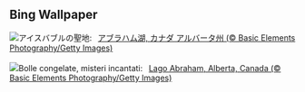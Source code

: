 ## Bing Wallpaper
![](https://www.bing.com/th?id=OHR.BubbleLake_JA-JP3345547738_UHD.jpg&w=1000)アイスバブルの聖地:&nbsp;&ensp;[アブラハム湖, カナダ アルバータ州 (© Basic Elements Photography/Getty Images)](https://www.bing.com/th?id=OHR.BubbleLake_JA-JP3345547738_UHD.jpg)
<br><br/>
![](https://www.bing.com/th?id=OHR.BubbleLake_IT-IT6583176586_UHD.jpg&w=1000)Bolle congelate, misteri incantati:&nbsp;&ensp;[Lago Abraham, Alberta, Canada (© Basic Elements Photography/Getty Images)](https://www.bing.com/th?id=OHR.BubbleLake_IT-IT6583176586_UHD.jpg)
<br><br/>

